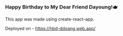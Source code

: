 ### Happy Birthday to My Dear Friend Dayoung!🫖

This app was made using create-react-app.

Deployed on - https://hbd-ddoang.web.app/

